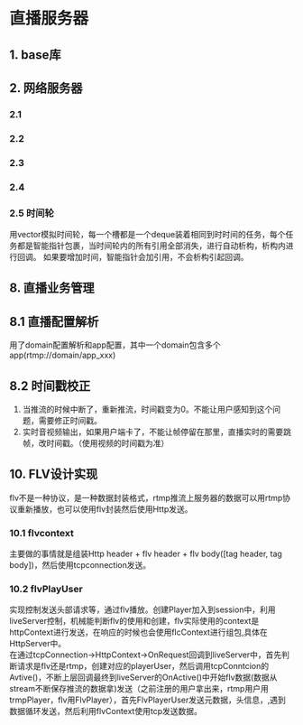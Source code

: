<!--
 * @Author: heart1128 1020273485@qq.com
 * @Date: 2024-06-02 17:00:58
 * @LastEditors: heart1128 1020273485@qq.com
 * @LastEditTime: 2024-07-04 16:44:50
 * @FilePath: /tmms/README.md
 * @Description:  learn 
-->
# 直播服务器

## 1. base库
## 2. 网络服务器
### 2.1 
### 2.2
### 2.3
### 2.4
### 2.5 时间轮
用vector模拟时间轮，每一个槽都是一个deque装着相同到时时间的任务，每个任务都是智能指针包裹，当时间轮内的所有引用全部消失，进行自动析构，析构内进行回调。
如果要增加时间，智能指针会加引用，不会析构引起回调。

## 8. 直播业务管理
## 8.1 直播配置解析
用了domain配置解析和app配置，其中一个domain包含多个app(rtmp://domain/app_xxx)
## 8.2 时间戳校正
1. 当推流的时候中断了，重新推流，时间戳变为0。不能让用户感知到这个问题，需要修正时间戳。
2. 实时音视频输出，如果用户端卡了，不能让帧停留在那里，直播实时的需要跳帧，改时间戳。（使用视频的时间戳为准）

## 10. FLV设计实现
flv不是一种协议，是一种数据封装格式，rtmp推流上服务器的数据可以用rtmp协议重新播放，也可以使用flv封装然后使用Http发送。
### 10.1 flvcontext
主要做的事情就是组装Http header + flv header + flv body([tag header, tag body])，然后使用tcpconnection发送。

### 10.2 flvPlayUser
实现控制发送头部请求等，通过flv播放。创建Player加入到session中，利用liveServer控制，机械能判断flv的使用和创建，flv实际使用的context是httpContext进行发送，在响应的时候也会使用flcContext进行组包,具体在HttpServer中。  
在通过tcpConnection->HttpContext->OnRequest回调到liveServer中，首先判断请求是flv还是rtmp，创建对应的playerUser，然后调用tcpConntcion的Avtive()，不断上层回调最终到liveServer的OnActive()中开始flv数据(数据从stream不断保存推流的数据拿)发送（之前注册的用户拿出来，rtmp用户用trmpPlayer，flv用FlvPlayer），首先FlvPlayerUser发送元数据，头信息，,遇到数据循环发送，然后利用flvContext使用tcp发送数据。